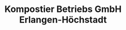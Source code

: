 ---
title: "Kompostier Betriebs GmbH Erlangen-Höchstadt"
url: /hoechstadt-a-d-aisch/kompostier-betriebs-gmbh-erlangen-hoechstadt/
shop: Allgemein
---